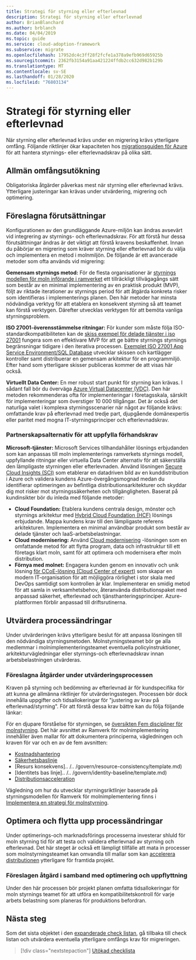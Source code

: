 ```yaml
---
title: Strategi för styrning eller efterlevnad
description: Strategi för styrning eller efterlevnad
author: BrianBlanchard
ms.author: brblanch
ms.date: 04/04/2019
ms.topic: guide
ms.service: cloud-adoption-framework
ms.subservice: migrate
ms.openlocfilehash: 17952dc4c3ff28f2fcfe1a378a9efb969d65925b
ms.sourcegitcommit: 2362fb3154a91aa421224ffdb2cc632d982b129b
ms.translationtype: MT
ms.contentlocale: sv-SE
ms.lasthandoff: 01/28/2020
ms.locfileid: "76803134"
---
```

# <a name="governance-or-compliance-strategy"></a>Strategi för styrning eller efterlevnad

När styrning eller efterlevnad krävs under en migrering krävs ytterligare omfång. Följande riktlinjer ökar kapaciteten hos [migrationsguiden för Azure](../azure-migration-guide/index.md) för att hantera styrnings- eller efterlevnadskrav på olika sätt.

## <a name="general-scope-expansion"></a>Allmän omfångsutökning

Obligatoriska åtgärder påverkas mest när styrning eller efterlevnad krävs. Ytterligare justeringar kan krävas under utvärdering, migrering och optimering.

## <a name="suggested-prerequisites"></a>Föreslagna förutsättningar

Konfigurationen av den grundläggande Azure-miljön kan ändras avsevärt vid integrering av styrnings- och efterlevnadskrav. För att förstå hur dessa förutsättningar ändras är det viktigt att förstå kravens beskaffenhet. Innan du påbörjar en migrering som kräver styrning eller efterlevnad bör du välja och implementera en metod i molnmiljön. De följande är ett avancerade metoder som ofta används vid migrering:

**Gemensam styrnings metod:** För de flesta organisationer är [styrnings modellen för moln införande i ramverket](../../govern/guides/index.md) ett tillräckligt tillvägagångs sätt som består av en minimal implementering av en praktisk produkt (MVP), följt av riktade iterationer av styrnings period för att åtgärda konkreta risker som identifieras i implementerings planen. Den här metoder har minsta nödvändiga verktyg för att etablera en konsekvent styrning så att teamet kan förstå verktygen. Därefter utvecklas verktygen för att bemöta vanliga styrningsproblem.

**ISO 27001-överensstämmelse ritningar:** För kunder som måste följa ISO-standardkompatibiliteten kan de [skiss exempel för delade tjänster i iso 27001](https://docs.microsoft.com/azure/governance/blueprints/samples/iso27001-shared/index) fungera som en effektivare MVP för att ge bättre styrnings styrnings begränsningar tidigare i den iterativa processen. [Exemplet ISO 27001 App Service Environment/SQL Database](https://docs.microsoft.com/azure/governance/blueprints/samples/iso27001-ase-sql-workload) utvecklar skissen och kartlägger kontroller samt distribuerar en gemensam arkitektur för en programmiljö. Efter hand som ytterligare skisser publiceras kommer de att visas här också.

**Virtuellt Data Center:** En mer robust start punkt för styrning kan krävas. I sådant fall bör du överväga [Azure Virtual Datacenter (VDC)](../../reference/vdc.md). Den här metoden rekommenderas ofta för implementeringar i företagsskala, särskilt för implementeringar som överstiger 10 000 tillgångar. Det är också det naturliga valet i komplexa styrningsscenarier när något av följande krävs: omfattande krav på efterlevnad med tredje part, djupgående domänexpertis eller paritet med mogna IT-styrningsprinciper och efterlevnadskrav.

### <a name="partnership-option-to-complete-prerequisites"></a>Partnerskapsalternativ för att uppfylla förhandskrav

**Microsoft-tjänster:** Microsoft Services tillhandahåller lösnings erbjudanden som kan anpassas till moln implementerings ramverkets styrnings modell, uppfyllande ritningar eller virtuella Data Center alternativ för att säkerställa den lämpligaste styrningen eller efterlevnaden. Använd lösningen [Secure Cloud Insights (SCI)](https://download.microsoft.com/download/C/7/C/C7CEA89D-7BDB-4E08-B998-737C13107361/Secure_Cloud_Insights_Datasheet_EN_US.pdf) som etablerar en datadriven bild av en kunddistribution i Azure och validera kundens Azure-övergångsmognad medan du identifierar optimeringen av befintliga distributionsarkitekturer och skyddar dig mot risker mot styrningssäkerheten och tillgängligheten. Baserat på kundinsikter bör du inleda med följande metoder:

- **Cloud Foundation:** Etablera kundens centrala design, mönster och styrnings arkitektur med [Hybrid Cloud Foundation (HCF)](https://download.microsoft.com/download/D/8/7/D872DFD0-1C46-4145-95E4-B5EAB2958B96/Hybrid_Cloud_Foundation_Datasheet_EN_US.pdf) lösnings erbjudande. Mappa kundens krav till den lämpligaste referens arkitekturen. Implementera en minimal användbar produkt som består av delade tjänster och IaaS-arbetsbelastningar.
- **Cloud modernisering:** Använd [Cloud modernisering](https://download.microsoft.com/download/3/7/3/373F90E3-8568-44F3-B096-CD9C1CD28AB7/Cloud_Modernization_Datasheet_EN_US.pdf) -lösningen som en omfattande metod för att flytta program, data och infrastruktur till ett företags klart moln, samt för att optimera och modernisera efter moln distribution.
- **Förnya med molnet:** Engagera kunden genom en innovativ och unik lösning [för CCoE-lösning (Cloud Center of expert)](https://download.microsoft.com/download/F/8/B/F8BBE4BD-E5F8-4DFB-82F7-C0A4E17051BB/Cloud_Center_of_Excellence_Datasheet_EN_US.pdf) som skapar en modern IT-organisation för att möjliggöra rörlighet i stor skala med DevOps samtidigt som kontrollen är klar. Implementerar en smidig metod för att samla in verksamhetsbehov, återanvända distributionspaket med anpassad säkerhet, efterlevnad och tjänsthanteringsprinciper. Azure-plattformen förblir anpassad till driftsrutinerna.

## <a name="assess-process-changes"></a>Utvärdera processändringar

Under utvärderingen krävs ytterligare beslut för att anpassa lösningen till den nödvändiga styrningsmetoden. Molnstyrningsteamet bör ge alla medlemmar i molnimplementeringsteamet eventuella policyinstruktioner, arkitekturvägledningar eller styrnings-och efterlevnadskrav innan arbetsbelastningen utvärderas.

### <a name="suggested-action-during-the-assess-process"></a>Föreslagna åtgärder under utvärderingsprocessen

Kraven på styrning och bedömning av efterlevnad är för kundspecifika för att kunna ge allmänna riktlinjer för utvärderingsstegen. Processen bör dock innehålla uppgifter och tidsallokeringar för "justering av krav på efterlevnad/styrning". För att förstå dessa krav bättre kan du följa följande länkar:

För en djupare förståelse för styrningen, se [översikten Fem discipliner för molnstyrning](../../govern/governance-disciplines.md). Det här avsnittet av Ramverk för molnimplementering innehåller även mallar för att dokumentera principerna, vägledningen och kraven för var och en av de fem avsnitten:

- [Kostnadshantering](../../govern/cost-management/template.md)
- [Säkerhetsbaslinje](../../govern/security-baseline/template.md)
- [Resurs konsekvens].. /.. /govern/resource-consistency/template.md)
- [Identitets bas linje].. /.. /govern/identity-baseline/template.md)
- [Distributionsacceleration](../../govern/deployment-acceleration/template.md)

Vägledning om hur du utvecklar styrningsriktlinjer baserade på styrningsmodellen för Ramverk för molnimplementering finns i [Implementera en strategi för molnstyrning](../../govern/corporate-policy.md).

## <a name="optimize-and-promote-process-changes"></a>Optimera och flytta upp processändringar

Under optimerings-och marknadsförings processerna investerar shluld för moln styrning tid för att testa och validera efterlevnad av styrning och efterlevnad. Det här steget är också ett lämpligt tillfälle att mata in processer som molnstyrningsteamet kan omvandla till mallar som kan [accelerera distributionen](../../govern/deployment-acceleration/index.md) ytterligare för framtida projekt.

### <a name="suggested-action-during-the-optimize-and-promote-process"></a>Föreslagen åtgärd i samband med optimering och uppflyttning

Under den här processen bör projekt planen omfatta tidsallokeringar för moln styrnings teamet för att utföra en kompatibilitetskontroll för varje arbets belastning som planeras för produktions befordran.

## <a name="next-steps"></a>Nästa steg

Som det sista objektet i den [expanderade check listan](./index.md), gå tillbaka till check listan och utvärdera eventuella ytterligare omfångs krav för migreringen.

> [!div class="nextstepaction"]
> [Utökad checklista](./index.md)
